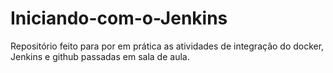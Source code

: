 # Iniciando-com-o-Jenkins
Repositório feito para por em prática as atividades de integração do docker, Jenkins e github passadas em sala de aula.
